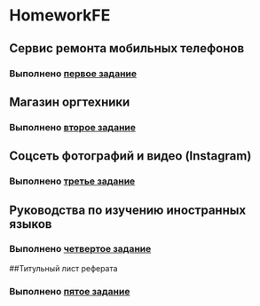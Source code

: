 # HomeworkFE
## Сервис ремонта мобильных телефонов
### Выполнено [первое задание](https://github.com/Mariya-hub/HomeworkFE/blob/master/Class05/Task1/index.html)

## Магазин оргтехники
### Выполнено [второе задание](https://github.com/Mariya-hub/HomeworkFE/blob/master/Class05/Task2/index.html)

## Соцсеть фотографий и видео (Instagram)
### Выполнено [третье задание](https://github.com/Mariya-hub/HomeworkFE/blob/master/Class07/Task1/index.html)

## Руководства по изучению иностранных языков
### Выполнено [четвертое задание](https://github.com/Mariya-hub/HomeworkFE/blob/master/Class07/Task2/index.html)

##Титульный лист реферата
### Выполнено [пятое задание](https://github.com/Mariya-hub/HomeworkFE/blob/master/Class08/Task1/index.html)
